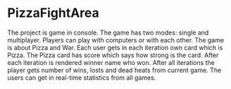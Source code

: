 # PizzaFightArea

The project is game in console. The game has two modes: single and multiplayer. Players can play with computers or with each other. The game is about Pizza and War. 
Each user gets in each iteration own card which is Pizza. The Pizza card has score which says how strong is the card. After each iteration is rendered winner name who won.
After all iterations the player gets number of wins, losts and dead heats from current game. The users can get in real-time statistics from all games. 
